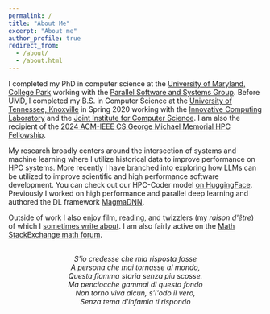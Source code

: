 ```yaml
---
permalink: /
title: "About Me"
excerpt: "About me"
author_profile: true
redirect_from: 
  - /about/
  - /about.html
---
```


I completed my PhD in computer science at the [University of Maryland, College Park](https://www.cs.umd.edu/) working with the [Parallel Software and Systems Group](https://pssg.cs.umd.edu). Before UMD, I completed my B.S. in Computer Science at the [University of Tennessee, Knoxville](http://www.eecs.utk.edu/) in Spring 2020 working with the [Innovative Computing Laboratory](https://www.icl.utk.edu/) and the [Joint Institute for Computer Science](https://www.jics.utk.edu/). I am also the recipient of the 
[2024 ACM-IEEE CS George Michael Memorial HPC Fellowship](https://awards.acm.org/hpc-fellows).

My research broadly centers around the intersection of systems and machine learning where I utilize historical
data to improve performance on HPC systems. More recently I have branched into exploring how LLMs can be utilized
to improve scientific and high performance software development. You can check out our HPC-Coder model 
[on HuggingFace](https://huggingface.co/hpcgroup/hpc-coder-v2-6.7b).
Previously I worked on high performance and parallel deep learning and authored the DL framework 
[MagmaDNN](https://github.com/MagmaDNN/magmadnn).

Outside of work I also enjoy film, [reading](https://www.goodreads.com/user/show/101631777-daniel-nichols), and twizzlers (my _raison d'être_) of which I [sometimes write about](/year-archive/). I am also fairly active on the [Math StackExchange math forum](https://math.stackexchange.com/users/274085/dando18).

<p align="center">
<i>
<br>
S'io credesse che mia risposta fosse<br>
A persona che mai tornasse al mondo,<br>
Questa fiamma staria senza piu scosse.<br>
Ma penciocche gammai di questo fondo<br>
Non torno viva alcun, s'i'odo il vero,<br>
Senza tema d'infamia ti rispondo<br>
</i>
</p>
